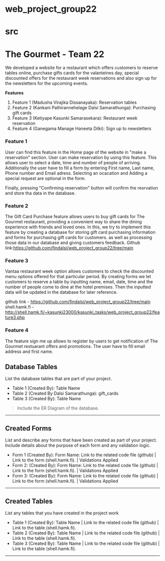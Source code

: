 # web_project_group22
# src

# The Gourmet - Team 22
 We developed a website for a restaurant which offers customers to reserve tables online, 
 purchase gifts cards for the valanteines day, special discounted offers for the restaurant week reservations 
 and also sign up for the newsletters for the upcoming events. 


**Features**

1. Feature 1 (Madusha Virajika Dissanayaka): Reservation tables
2. Feature 2 (Kankani Pathirannehelage Dalsi Samarathunga): Purchasing gift cards
3. Feature 3 (Ketiyape Kasunki Samarasekara): Restaurant week reservation
4. Feature 4 (Ganegama Manage Haneeta Dilki): Sign up to newsletters



### Feature 1
User can find this feature in the Home page of the website in "make a reservation" section. User can make reservation by using this feature. This allows user to select a date, time and number of people of arriving. Additionally the user have to fill a form by entering First name, Last name, Phone number and Email adress. Selecting an ocacation and Adding a special request are optional in the form.

Finally, pressing "Confirming reservation" button will confirm the resrvation and store tha data in the database.


### Feature 2

The Gift Card Purchase feature allows users to buy gift cards for The Gourmet restaurant, providing a convenient way to share the dining experience with friends and loved ones. 
In this, we try to implement this feature by creating a database for storing gift card purchasing information and forms for purchasing gift cards for customers. as well as processing those data in our database and giving customers feedback.
Github link:https://github.com/findalsi/web_project_group22/tree/main

### Feature 3

Vantaa restaurant week option allows customers to check the discounted menu options offered for that particular period. By creating forms we let customers to reserve a table by inputting name, email, date, time and the number of people come to dine at the hotel premises. Then the inputted data will be updated in the database for later reference.

github link - https://github.com/findalsi/web_project_group22/tree/main
shell.hamk.fi - http://shell.hamk.fi/~kasunki23000/kasunki_tasks/web_project_group22/feature3.php

### Feature 4

The feature sign me up allows to register by users to get notification of The Gourmet restuarant offers and promotions.
 The user have to fill email address and first name.


## Database Tables

List the database tables that are part of your project. 

- Table 1 (Created By): Table Name 
- Table 2 (Created By Dalsi Samarathunga): gift_cards 
- Table 3 (Created By): Table Name 

> Include the ER Diagram of the database. 

---

## Created Forms

List and describe any forms that have been created as part of your project. Include details about the purpose of each form and any validation logic.

- Form 1 (Created By): Form Name: Link to the related code file (github) | Link to the form (shell.hamk.fi). | Validations Applied
- Form 2: (Created By): Form Name: Link to the related code file (github) | Link to the form (shell.hamk.fi).  | Validations Applied
- Form 3: (Created By): Form Name: Link to the related code file (github) | Link to the form (shell.hamk.fi).  | Validations Applied


---

## Created Tables

List any tables that you have created in the project work

- Table 1 (Created By): Table Name | Link to the related code file (github) | Link to the table (shell.hamk.fi).
- Table 2 (Created By): Table Name | Link to the related code file (github) | Link to the table (shell.hamk.fi).
- Table 3 (Created By): Table Name | Link to the related code file (github) | Link to the table (shell.hamk.fi).

---
